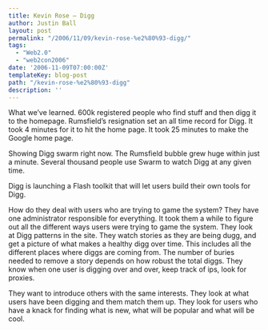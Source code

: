 ```yaml
---
title: Kevin Rose – Digg
author: Justin Ball
layout: post
permalink: "/2006/11/09/kevin-rose-%e2%80%93-digg/"
tags:
  - "Web2.0"
  - "web2con2006"
date: '2006-11-09T07:00:00Z'
templateKey: blog-post
path: "/kevin-rose-%e2%80%93-digg"
description: ''
---
```


What we’ve learned. 600k registered people who find stuff and then digg it to the homepage. Rumsfield’s resignation set an all time record for Digg. It took 4 minutes for it to hit the home page. It took 25 minutes to make the Google home page.

Showing Digg swarm right now. The Rumsfield bubble grew huge within just a minute. Several thousand people use Swarm to watch Digg at any given time.

Digg is launching a Flash toolkit that will let users build their own tools for Digg.

How do they deal with users who are trying to game the system? They have one administrator responsible for everything. It took them a while to figure out all the different ways users were trying to game the system. They look at Digg patterns in the site. They watch stories as they are being dugg, and get a picture of what makes a healthy digg over time. This includes all the different places where diggs are coming from. The number of buries needed to remove a story depends on how robust the total diggs. They know when one user is digging over and over, keep track of ips, look for proxies.

They want to introduce others with the same interests. They look at what users have been digging and them match them up. They look for users who have a knack for finding what is new, what will be popular and what will be cool.
